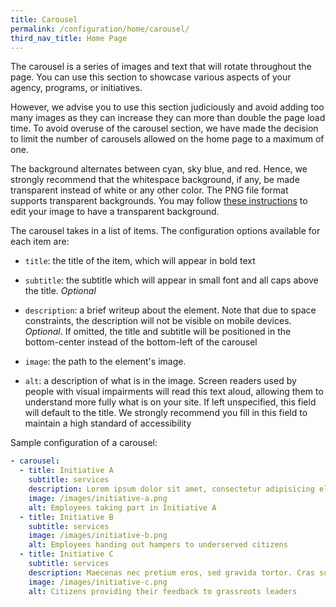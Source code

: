 ```yaml
---
title: Carousel
permalink: /configuration/home/carousel/
third_nav_title: Home Page
---
```

The carousel is a series of images and text that will rotate throughout the page. You can use this section to showcase various aspects of your agency, programs, or initiatives.

However, we advise you to use this section judiciously and avoid adding too many images as they can increase they can more than double the page load time. To avoid overuse of the carousel section, we have made the decision to limit the number of carousels allowed on the home page to a maximum of one.

The background alternates between cyan, sky blue, and red. Hence, we strongly recommend that the whitespace background, if any, be made transparent instead of white or any other color. The PNG file format supports transparent backgrounds. You may follow [these instructions](https://go.gov.sg/k9m2bc) to edit your image to have a transparent background.

The carousel takes in a list of items. The configuration options available for each item are:

* `title`: the title of the item, which will appear in bold text

* `subtitle`: the subtitle which will appear in small font and all caps above the title. *Optional*

* `description`: a brief writeup about the element. Note that due to space constraints, the description will not be visible on mobile devices. *Optional*. If omitted, the title and subtitle will be positioned in the bottom-center instead of the bottom-left of the carousel

* `image`: the path to the element's image. 

* `alt`: a description of what is in the image. Screen readers used by people with visual impairments will read this text aloud, allowing them to understand more fully what is on your site. If left unspecified, this field will default to the title. We strongly recommend you fill in this field to maintain a high standard of accessibility

Sample configuration of a carousel:

```yml
- carousel:
  - title: Initiative A
    subtitle: services
    description: Lorem ipsum dolor sit amet, consectetur adipisicing elit. Amet asperiores dicta distinctio enim harum labore libero magni non tempora ullam.
    image: /images/initiative-a.png
    alt: Employees taking part in Initiative A
  - title: Initiative B
    subtitle: services
    image: /images/initiative-b.png
    alt: Employees handing out hampers to underserved citizens
  - title: Initiative C
    subtitle: services
    description: Maecenas nec pretium eros, sed gravida tortor. Cras suscipit a dolor vel vehicula.
    image: /images/initiative-c.png
    alt: Citizens providing their feedback to grassroots leaders
```